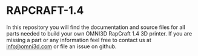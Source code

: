 RAPCRAFT-1.4
============
In this repository you will find the documentation and source files for all parts needed to build your own 
OMNI3D RapCraft 1.4 3D printer. If you are missing a part or any information feel free to contact us at
info@omni3d.com or file an issue on github.
